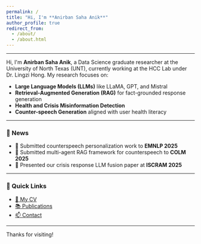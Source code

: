 ```yaml
---
permalink: /
title: "Hi, I'm **Anirban Saha Anik**"
author_profile: true
redirect_from: 
  - /about/
  - /about.html
---
```


---

Hi, I'm **Anirban Saha Anik**, a Data Science graduate researcher at the University of North Texas (UNT), currently working at the HCC Lab under Dr. Lingzi Hong. My research focuses on:

- **Large Language Models (LLMs)** like LLaMA, GPT, and Mistral  
- **Retrieval-Augmented Generation (RAG)** for fact-grounded response generation  
- **Health and Crisis Misinformation Detection**  
- **Counter-speech Generation** aligned with user health literacy

---

### 📢 News
- 🧠 Submitted counterspeech personalization work to **EMNLP 2025**
- 🧩 Submitted multi-agent RAG framework for counterspeech to **COLM 2025**
- 📄 Presented our crisis response LLM fusion paper at **ISCRAM 2025**

---



### 🔗 Quick Links
- [📄 My CV](/cv/)
- [📚 Publications](/publications/)
- [📫 Contact](mailto:anirbansahaanik@my.unt.edu)

---


Thanks for visiting!
